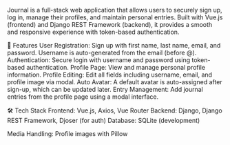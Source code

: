 Journal is a full-stack web application that allows users to securely sign up, log in, manage their profiles, and maintain personal entries. Built with Vue.js (frontend) and Django REST Framework (backend), it provides a smooth and responsive experience with token-based authentication.

🔧 Features 
User Registration: Sign up with first name, last name, email, and password. Username is auto-generated from the email (before @). 
Authentication: Secure login with username and password using token-based authentication. 
Profile Page: View and manage personal profile information. Profile Editing: Edit all fields including username, email, and profile image via modal. 
Auto Avatar: A default avatar is auto-assigned after sign-up, which can be updated later. 
Entry Management: Add journal entries from the profile page using a modal interface.

🛠️ Tech Stack Frontend: Vue.js, Axios, 
Vue Router Backend: Django, Django REST Framework, Djoser (for auth) 
Database: SQLite (development) 

Media Handling: Profile images with Pillow